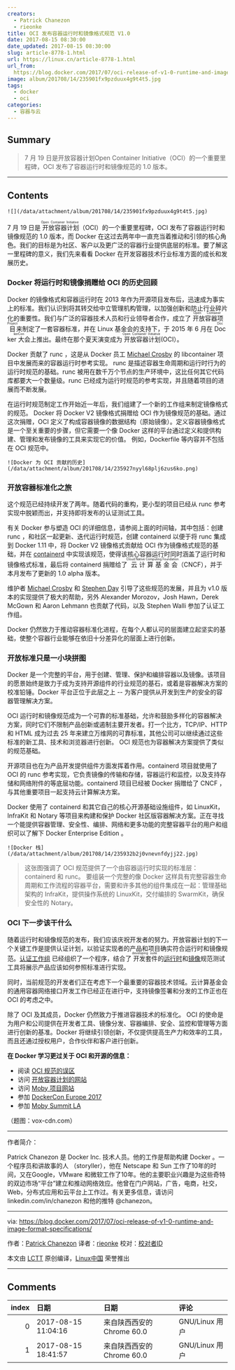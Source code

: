 ```yaml
---
creators:
  - Patrick Chanezon
  - rieonke
title: OCI 发布容器运行时和镜像格式规范 V1.0
date: 2017-08-15 08:30:00
date_updated: 2017-08-15 08:30:00
slug: article-8778-1.html
url: https://linux.cn/article-8778-1.html
url_from: 
  https://blog.docker.com/2017/07/oci-release-of-v1-0-runtime-and-image-format-specifications/
image: album/201708/14/235901fx9pzduux4g9t4t5.jpg
tags:
  - docker
  - oci
categories:
  - 容器与云
---
```


## Summary

> 7 月 19 日是开放容器计划Open Container Initiative（OCI）的一个重要里程碑，OCI 发布了容器运行时和镜像规范的 1.0 版本。

***

<!-- more -->

## Contents

`![](/data/attachment/album/201708/14/235901fx9pzduux4g9t4t5.jpg)`

7 月 19 日是<ruby> 开放容器计划 <rt>  Open Container Initiative </rt></ruby>（OCI）的一个重要里程碑，OCI 发布了容器运行时和镜像规范的 1.0 版本，而 Docker 在这过去两年中一直充当着推动和引领的核心角色。我们的目标是为社区、客户以及更广泛的容器行业提供底层的标准。要了解这一里程碑的意义，我们先来看看 Docker 在开发容器技术行业标准方面的成长和发展历史。

### Docker 将运行时和镜像捐赠给 OCI 的历史回顾

Docker 的镜像格式和容器运行时在 2013 年作为开源项目发布后，迅速成为事实上的标准。我们认识到将其转交给中立管理机构管理，以加强创新和防止行业碎片化的重要性。我们与广泛的容器技术人员和行业领导者合作，成立了<ruby> 开放容器项目 <rt>  Open Container Project </rt></ruby>来制定了一套容器标准，并在 Linux 基金会的支持下，于 2015 年 6 月在 <ruby> Docker 大会 <rp>  （ </rp> <rt>  DockerCon </rt> <rp>  ） </rp></ruby>上推出。最终在那个夏天演变成为<ruby> 开放容器计划 <rt>  Open Container Initiative </rt></ruby> (OCI）。

Docker 贡献了 runc ，这是从 Docker 员工 [Michael Crosby](https://github.com/crosbymichael) 的 libcontainer 项目中发展而来的容器运行时参考实现。 runc 是描述容器生命周期和运行时行为的运行时规范的基础。runc 被用在数千万个节点的生产环境中，这比任何其它代码库都要大一个数量级。runc 已经成为运行时规范的参考实现，并且随着项目的进展而不断发展。

在运行时规范制定工作开始近一年后，我们组建了一个新的工作组来制定镜像格式的规范。 Docker 将 Docker V2 镜像格式捐赠给 OCI 作为镜像规范的基础。通过这次捐赠，OCI 定义了构成容器镜像的数据结构（原始镜像）。定义容器镜像格式是一个至关重要的步骤，但它需要一个像 Docker 这样的平台通过定义和提供构建、管理和发布镜像的工具来实现它的价值。 例如，Dockerfile 等内容并不包括在 OCI 规范中。

`![Docker 为 OCI 贡献的历史](/data/attachment/album/201708/14/235927nyyl68plj6zus6ko.png)`

### 开放容器标准化之旅

这个规范已经持续开发了两年。随着代码的重构，更小型的项目已经从 runc 参考实现中脱颖而出，并支持即将发布的认证测试工具。

有关 Docker 参与塑造 OCI 的详细信息，请参阅上面的时间轴，其中包括：创建 runc ，和社区一起更新、迭代运行时规范，创建 containerd 以便于将 runc 集成到 Docker 1.11 中，将 Docker V2 镜像格式贡献给 OCI 作为镜像格式规范的基础，并在 [containerd](https://containerd.io/) 中实现该规范，使得该核心容器运行时同时涵盖了运行时和镜像格式标准，最后将 containerd 捐赠给了<ruby> 云计算基金会 <rt>  Cloud Native Computing Foundation </rt></ruby>（CNCF），并于本月发布了更新的 1.0 alpha 版本。

维护者 [Michael Crosby](https://github.com/crosbymichael) 和 [Stephen Day](https://github.com/stevvooe) 引导了这些规范的发展，并且为 v1.0 版本的实现提供了极大的帮助，另外 Alexander Morozov，Josh Hawn，Derek McGown 和 Aaron Lehmann 也贡献了代码，以及 Stephen Walli 参加了认证工作组。

Docker 仍然致力于推动容器标准化进程，在每个人都认可的层面建立起坚实的基础，使整个容器行业能够在依旧十分差异化的层面上进行创新。

### 开放标准只是一小块拼图

Docker 是一个完整的平台，用于创建、管理、保护和编排容器以及镜像。该项目的愿景始终是致力于成为支持开源组件的行业规范的基石，或着是容器解决方案的校准铅锤。Docker 平台正位于此层之上 -- 为客户提供从开发到生产的安全的容器管理解决方案。

OCI 运行时和镜像规范成为一个可靠的标准基础，允许和鼓励多样化的容器解决方案，同时它们不限制产品创新或遏制主要开发者。打一个比方，TCP/IP、HTTP 和 HTML 成为过去 25 年来建立万维网的可靠标准，其他公司可以继续通过这些标准的新工具、技术和浏览器进行创新。 OCI 规范也为容器解决方案提供了类似的规范基础。

开源项目也在为产品开发提供组件方面发挥着作用。containerd 项目就使用了 OCI 的 runc 参考实现，它负责镜像的传输和存储，容器运行和监控，以及支持存储和网络附件的等底层功能。containerd 项目已经被 Docker 捐赠给了 CNCF ，与其他重要项目一起支持云计算解决方案。

Docker 使用了 containerd 和其它自己的核心开源基础设施组件，如 LinuxKit，InfraKit 和 Notary 等项目来构建和保护 Docker 社区版容器解决方案。正在寻找一个能提供容器管理、安全性、编排、网络和更多功能的完整容器平台的用户和组织可以了解下 Docker Enterprise Edition 。

`![Docker 栈](/data/attachment/album/201708/14/235932b2j0vnevnfdyjj22.jpg)`

> 
> 这张图强调了 OCI 规范提供了一个由容器运行时实现的标准层：containerd 和 runc。 要组装一个完整的像 Docker 这样具有完整容器生命周期和工作流程的容器平台，需要和许多其他的组件集成在一起：管理基础架构的 InfraKit，提供操作系统的 LinuxKit，交付编排的 SwarmKit，确保安全性的 Notary。
> 
> 
> 

### OCI 下一步该干什么

随着运行时和镜像规范的发布，我们应该庆祝开发者的努力。开放容器计划的下一个关键工作是提供认证计划，以验证实现者的产品和项目确实符合运行时和镜像规范。[认证工作组](https://github.com/opencontainers/certification) 已经组织了一个程序，结合了<ruby> 开发套件 <rp>  （ </rp> <rt>  developing suite </rt> <rp>  ） </rp></ruby>的[运行时](https://github.com/opencontainers/runtime-tools)和[镜像](https://github.com/opencontainers/image-tools)规范测试工具将展示产品应该如何参照标准进行实现。

同时，当前规范的开发者们正在考虑下一个最重要的容器技术领域。云计算基金会的通用容器网络接口开发工作已经正在进行中，支持镜像签署和分发的工作正也在 OCI 的考虑之中。

除了 OCI 及其成员，Docker 仍然致力于推进容器技术的标准化。 OCI 的使命是为用户和公司提供在开发者工具、镜像分发、容器编排、安全、监控和管理等方面进行创新的基准。Docker 将继续引领创新，不仅提供提高生产力和效率的工具，而且还通过授权用户，合作伙伴和客户进行创新。

**在 Docker 学习更过关于 OCI 和开源的信息：**

* 阅读 [OCI 规范的误区](https://linux.cn/article-8763-1.html)
* 访问 [开放容器计划的网站](https://www.opencontainers.org/join)
* 访问 [Moby 项目网站](http://mobyproject.org/)
* 参加 [DockerCon Europe 2017](https://europe-2017.dockercon.com/)
* 参加 [Moby Summit LA](https://www.eventbrite.com/e/moby-summit-los-angeles-tickets-35930560273)

（题图：vox-cdn.com）

---

作者简介：

Patrick Chanezon 是 Docker Inc. 技术人员。他的工作是帮助构建 Docker 。一个程序员和讲故事的人 （storyller），他在 Netscape 和 Sun 工作了10年的时间，又在Google，VMware 和微软工作了10年。他的主要职业兴趣是为这些奇特的双边市场“平台”建立和推动网络效应。他曾在门户网站，广告，电商，社交，Web，分布式应用和云平台上工作过。有关更多信息，请访问 linkedin.com/in/chanezon 和他的推特 @chanezon。

---

via: <https://blog.docker.com/2017/07/oci-release-of-v1-0-runtime-and-image-format-specifications/>

作者：[Patrick Chanezon](https://blog.docker.com/author/chanezon/)  译者：[rieonke](https://github.com/rieonke) 校对：[校对者ID](https://github.com/%E6%A0%A1%E5%AF%B9%E8%80%85ID)

本文由 [LCTT](https://github.com/LCTT/TranslateProject) 原创编译，[Linux中国](https://linux.cn/) 荣誉推出

***

## Comments

|   index | 日期                | 日期                                      | 评论                                                                                                                                                                                                                                                                                                 |
|--------:|:--------------------|:------------------------------------------|:-----------------------------------------------------------------------------------------------------------------------------------------------------------------------------------------------------------------------------------------------------------------------------------------------------|
|       0 | 2017-08-15 11:04:16 | 来自陕西西安的 Chrome 60.0|GNU/Linux 用户 | 本地化管理命令子集才是王道！！！                                                                                                                                                                                                                                                                     |
|       1 | 2017-08-15 18:41:57 | 来自陕西西安的 Chrome 60.0|GNU/Linux 用户 | 企业一定要使用标准化协议。第一异构设备对接问题少。第二避免厂家绑架。厂家吹自己的私有协议再好都是个问题。妈的生产系统大故障就是因为两个厂家的私有协议对不到一起导致网络大故障。那玩意太恐怖了。因此，各位企业IT们，倡议大家一定要首先支持和使用开放的标准协议产品。用脚投票其实是对自己权利最好的保护 |
